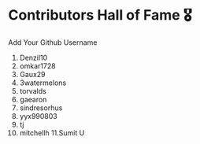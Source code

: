 # Contributors Hall of Fame 🎖
Add Your Github Username

1. Denzil10
2. omkar1728
3. Gaux29
4. 3watermelons
5. torvalds
6. gaearon
7. sindresorhus
8. yyx990803
9. tj
10. mitchellh
11.Sumit U









